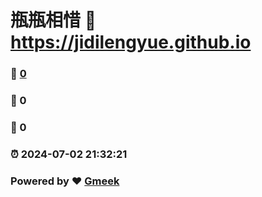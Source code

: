 # 瓶瓶相惜 :link: https://jidilengyue.github.io 
### :page_facing_up: [0](https://jidilengyue.github.io/tag.html) 
### :speech_balloon: 0 
### :hibiscus: 0 
### :alarm_clock: 2024-07-02 21:32:21 
### Powered by :heart: [Gmeek](https://github.com/Meekdai/Gmeek)
